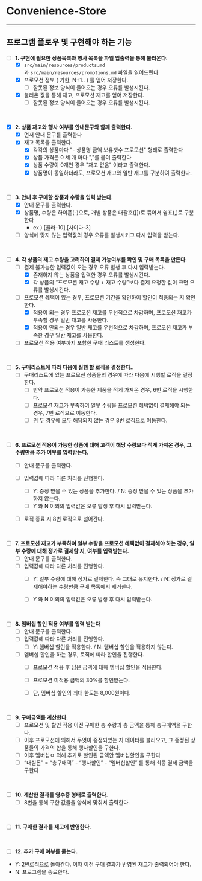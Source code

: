 # Convenience-Store

---

## 프로그램 플로우 및 구현해야 하는 기능


- [ ] **1. 구현에 필요한 상품목록과 행사 목록을 파일 입출력을 통해 불러온다.**
  - [x] ```src/main/resources/products.md```과 ```src/main/resources/promotions.md``` 파일을 읽어드린다
  - [x] 프로모션 정보 ( 기한, N+1.. ) 를 얻어 저장한다.
    - [ ] 잘못된 정보 양식이 들어오는 경우 오류를 발생시킨다.
  - [x] 불러온 값을 통해 재고, 프로모션 재고를 얻어 저장한다.
    - [ ] 잘못된 정보 양식이 들어오는 경우 오류를 발생시킨다.

<br>

- [x] **2. 상품 재고와 행사 여부를 안내문구와 함께 출력한다.**
  - [x] 먼저 안내 문구를 출력한다
  - [x] 재고 목록을 출력한다. 
    - [x] 각각의 상품마다 "- 상품명 금액 보유갯수 프로모션" 형태로 출력한다
    - [x] 상품 가격은 0 세 개 마다 ","를 붙여 출력한다 
    - [x] 상품 수량이 0개인 경우 "재고 없음" 이라고 출력한다.
    - [x] 상품명이 동일하더라도, 프로모션 재고와 일반 재고를 구분하여 출력한다.

<br>

- [ ] **3. 안내 후 구매할 상품과 수량을 입력 받는다.**
  - [x] 안내 문구를 출력한다.
  - [x] 상품명, 수량은 하이픈(-)으로, 개별 상품은 대괄호([])로 묶어서 쉼표(,)로 구분한다
    - ex ) [콜라-10],[사이다-3]
  - [ ] 양식에 맞지 않는 입력값의 경우 오류를 발생시키고  다시 입력을 받는다. 

<br>

- [ ] **4. 각 상품의 재고 수량을 고려하여 결제 가능여부를 확인 및 구매 목록을 만든다.**
  - [ ] 결제 불가능한 입력값이 오는 경우 오류 발생 후 다시 입력받는다.
    - [x] 존재하지 않는 상품을 입력한 경우 오류를 발생시킨다.
    - [x] 각 상품의 “프로모션 재고 수량 + 재고 수량”보다 결제 요청한 값이 크면 오류를 발생시킨다.
  - [ ] 프로모션 혜택이 있는 경우, 프로모션 기간을 확인하여 할인이 적용되는 지 확인한다.
    - [x] 적용이 되는 경우 프로모션 재고를 우선적으로 차감하며, 프로모션 재고가 부족할 경우 일반 재고를 사용한다. 
    - [x] 적용이 안되는 경우 일반 재고를 우선적으로 차감하며, 프로모션 재고가 부족한 경우 일반 재고를 사용한다.
  - [ ] 프로모션 적용 여부까지 포함한 구매 리스트를 생성한다.

<br>

- [ ] **5. 구매리스트에 따라 다음에 실행 할 로직을 결정한다..**
  - [ ] 구매리스트에 있는 프로모션 상품들의 경우에 따라 다음에 시행할 로직을 결정한다.
    - [ ] 만약 프로모션 적용이 가능한 제품을 적게 가져온 경우, 6번 로직을 시행한다.
    - [ ] 프로모션 재고가 부족하여 일부 수량을 프로모션 혜택없이 결제해야 되는 경우, 7번 로직으로 이동한다.
    - [ ] 위 두 경우에 모두 해당되지 않는 경우  8번 로직으로 이동한다.

<br>

- [ ] **6. 프로모션 적용이 가능한 상품에 대해 고객이 해당 수량보다 적게 가져온 경우, 그 수량만큼 추가 여부를 입력받는다.** 
  - [ ] 안내 문구를 출력한다.
  - [ ] 입력값에 따라 다른 처리를 진행한다. 
    - [ ] Y: 증정 받을 수 있는 상품을 추가한다. / N: 증정 받을 수 있는 상품을 추가하지 않는다.
    - [ ] Y 와 N 이외의 입력값은 오류 발생 후 다시 입력받는다.
  - [ ] 로직 종료 시 8번 로직으로 넘어간다.


<br>

- [ ] **7. 프로모션 재고가 부족하여 일부 수량을 프로모션 혜택없이 결제해야 하는 경우, 일부 수량에 대해 정가로 결제할 지, 여부를 입력받는다.**
  - [ ] 안내 문구를 출력한다.
  - [ ] 입력값에 따라 다른 처리를 진행한다.
    - [ ] Y: 일부 수량에 대해 정가로 결제한다. 즉 그대로 유지한다. / N: 정가로 결제해야하는 수량만큼 구매 목록에서 제거한다.
    - [ ] Y 와 N 이외의 입력값은 오류 발생 후 다시 입력받는다.


<br>

- [ ] **8. 멤버십 할인 적용 여부를 입력 받는다**
  - [ ] 안내 문구를 출력한다.
  - [ ] 입력값에 따라 다른 처리를 진행한다. 
    - [ ] Y: 멤버십 할인을 적용한다. / N: 멤버십 할인을 적용하지 않는다.
  - [ ] 멤버십 할인을 하는 경우, 로직에 따라 할인을 진행한다. 
    - [ ] 프로모션 적용 후 남은 금액에 대해 멤버십 할인을 적용한다. 
    - [ ] 프로모션 미적용 금액의 30%를 할인받는다. 
    - [ ] 단, 멤버십 할인의 최대 한도는 8,000원이다.


<br>

- [ ] **9. 구매금액를 계산한다.**
  - [ ] 프로모션 및 할인 적용 이전 구매한 총 수량과 총 금액을 통해 총구매액을 구한다.
  - [ ] 이후 프로모션에 의해서 무엇이 증정되었는 지 데이터를 불러오고, 그 증정된 상품들의 가격의 합을 통해 행사할인을 구한다. 
  - [ ] 이후 멤버십ㅇ 의해 추가로 할인된 금액안 멤버십할인을 구한다
  - [ ] “내실돈” = “총구매액”  - “행사할인” - “멤버십할인” 를 통해 최종 결제 금액을 구한다

<br>


- [ ] **10. 계산한 결과를 영수증 형태로 출력한다.**
  - [ ] 8번을 통해 구한 값들을 양식에 맞춰서 출력한다. 

<br>

- [ ] **11. 구매한 결과를 재고에 반영한다.**


<br>



- [ ] **12. 추가 구매 여부를 묻는다.**
- Y: 2번로직으로 돌아간다. 이때 이전 구매 결과가 반영된 재고가 출력되어야 한다.
- N: 프로그램을 종료한다.
